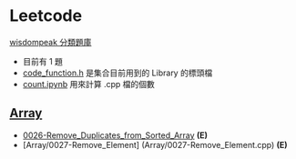# Leetcode
[wisdompeak 分類題庫](https://github.com/wisdompeak/LeetCode)<br>

- 目前有 1 題
- [code_function.h](./code_function.h) 是集合目前用到的 Library 的標頭檔
- [count.ipynb](./count.ipynb) 用來計算 .cpp 檔的個數


## [Array](./Array/)
- [0026-Remove_Duplicates_from_Sorted_Array](Array/0026-Remove_Duplicates_from_Sorted_Array.cpp) **(E)**
- [Array/0027-Remove_Element] (Array/0027-Remove_Element.cpp) **(E)**
